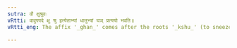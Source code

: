 ```yaml
---
sutra: वौ क्षुश्रुवः
vRtti: वावुपपदे क्षु श्रु इत्येताभ्यां धातुभ्यां घञ् प्रत्ययो भवति॥
vRtti_eng: The affix '_ghan_' comes after the roots '_kshu_' (to sneeze), and '_sru_' (to move and hear) when the preposition '_vi_' is in composition.

---
```

